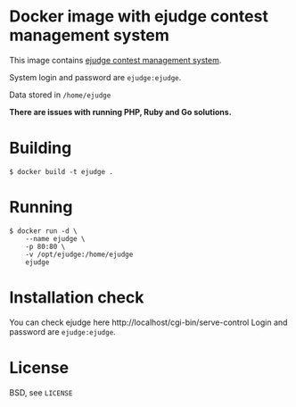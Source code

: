 Docker image with ejudge contest management system
==================================================

This image contains [ejudge contest management system](https://ejudge.ru).

System login and password are `ejudge:ejudge`.

Data stored in `/home/ejudge`

**There are issues with running PHP, Ruby and Go solutions.**

Building
========

    $ docker build -t ejudge .
    
Running
=======

    $ docker run -d \
        --name ejudge \
        -p 80:80 \
        -v /opt/ejudge:/home/ejudge
        ejudge
		
Installation check
==================
You can check ejudge here http://localhost/cgi-bin/serve-control
Login and password are `ejudge:ejudge`.

License
=======

BSD, see `LICENSE`
